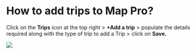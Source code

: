 # How to add trips to Map Pro?

<p class="no-margin">Click on the <b>Trips</b> icon at the top right &gt; <b>+Add a trip</b> &gt; populate the details required along with the type of trip to add a Trip &gt; click on <b>Save.</b></p>
<p class="no-margin"></p>
<div class="intercom-container"><img src="/assets/img/teams-pro/image_125.png"></div>


<Hubspot />
